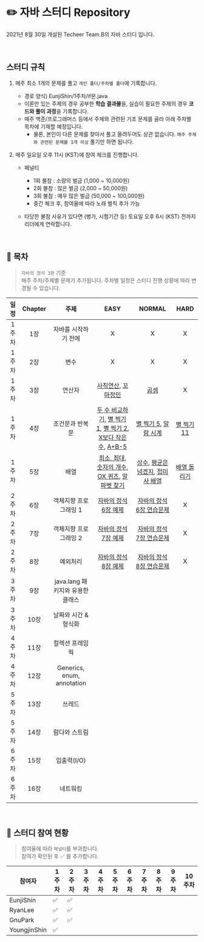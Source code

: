 # :pencil2: **자바 스터디 Repository**
2021년 8월 30일 개설된 Techeer Team.B의 자바 스터디 입니다. 

<br>

## 스터디 규칙
1. 매주 최소 1개의 문제를 풀고 `개인 폴더/주차별 폴더`에 기록합니다.
    - 경로 양식) EunjiShin/1주차/if문.java  
    - 이론만 있는 주제의 경우 공부한 **학습 결과물**을, 실습이 필요한 주제의 경우 **코드와 풀이 과정**을 기록합니다. 
    - 매주 백준/프로그래머스 등에서 주제와 관련된 기초 문제를 골라 아래 주차별 목차에 기재할 예정입니다. 
      - 물론, 본인이 다른 문제를 찾아서 풀고 올려두어도 상관 없습니다. `매주 주제와 관련된 문제를 1개 이상` 풀기만 하면 됩니다. 

2. 매주 일요일 오후 11시 (KST)에 참여 체크를 진행합니다. 
    - 페널티
      - 1회 불참 : 소량의 벌금 (1,000 ~ 10,000원)
      - 2회 불참 : 많은 벌금 (2,000 ~ 50,000원)  
      - 3회 불참 : 매우 많은 벌금 (50,000 ~ 100,000원)
      - 중간 체크 후, 참여율에 따라 노래 벌칙 추가 가능 

    - 타당한 불참 사유가 있다면 (병가, 시험기간 등) 토요일 오후 6시 (KST) 전까지 리더에게 연락합니다. 

<br>

## :closed_book: 목차
> `자바의 정석 3판` 기준 <br>
> 매주 주차/주제별 문제가 추가됩니다. 주차별 일정은 스터디 진행 상황에 따라 변경될 수 있습니다. <br>

|일정|Chapter|주제|EASY|NORMAL|HARD|
|:-:|:-:|:-:|:-:|:-:|:-:|
|1주차|1장|자바를 시작하기 전에|X|X|X|
|1주차|2장|변수|X|X|X|
|1주차|3장|연산자|[사칙연산](https://www.acmicpc.net/problem/10869), [꼬마정민](https://www.acmicpc.net/problem/11382)|[곱셈](https://www.acmicpc.net/problem/2588)|X|
|1주차|4장|조건문과 반복문|[두 수 비교하기](https://www.acmicpc.net/problem/1330), [별 찍기 1](https://www.acmicpc.net/problem/2438), [별 찍기 2](https://www.acmicpc.net/problem/2439), [X보다 작은 수](https://www.acmicpc.net/problem/10871), [A+B-5](https://www.acmicpc.net/problem/10952)|[별 찍기 5](https://www.acmicpc.net/problem/2442), [알람 시계](https://www.acmicpc.net/problem/2884)|[별 찍기 11](https://www.acmicpc.net/problem/2448)|
|1주차|5장|배열|[최소, 최대](https://www.acmicpc.net/problem/10818), [숫자의 개수](https://www.acmicpc.net/problem/2577), [OX 퀴즈](https://www.acmicpc.net/problem/8958), [알파벳 찾기](https://www.acmicpc.net/problem/10809)|[상수](https://www.acmicpc.net/problem/2908), [평균은 넘겠지](https://www.acmicpc.net/problem/4344), [접미사 배열](https://www.acmicpc.net/problem/11656)|[배열 돌리기](https://www.acmicpc.net/problem/16926)|
|2주차|6장|객체지향 프로그래밍 1|[자바의 정석 6장 예제](https://github.com/castello/javajungsuk3/tree/master/workspace/ch06/src)|[자바의 정석 6장 연습문제](https://www.notion.so/Ch-6-1-5bc7bbfb9676431ea8396826e1a0db2b)|X|
|2주차|7장|객체지향 프로그래밍 2|[자바의 정석 7장 예제](https://github.com/castello/javajungsuk3/tree/master/workspace/ch07/src)|[자바의 정석 7장 연습문제](https://www.notion.so/Ch-7-2-41f85103495e485ba1ba73ad9603afdf)|X|
|2주차|8장|예외처리|[자바의 정석 8장 예제](https://github.com/castello/javajungsuk3/tree/master/workspace/ch08/src)|[자바의 정석 8장 연습문제](https://www.notion.so/Ch-8-2b3b9f52fa90439c9a97436d7297ee61)|X|
|3주차|9장|java.lang 패키지와 유용한 클래스|
|3주차|10장|날짜와 시간 & 형식화|
|4주차|11장|컬렉션 프레임웍|
|4주차|12장|Generics, enum, annotation|
|5주차|13장|쓰레드|
|5주차|14장|람다와 스트림|
|6주차|15장|입출력(I/O)|
|6주차|16장|네트워킹

<br>

## :orange_book: 스터디 참여 현황
> 참여율에 따라 `페널티`를 부과합니다. <br>
> 참여가 확인된 후 :white_check_mark: 를 추가합니다. 

| 참여자 | 1주차 | 2주차 | 3주차 | 4주차 | 5주차 | 6주차 | 7주차 | 8주차 | 9주차 | 10주차 | 
| --- | --- | --- | --- | --- | --- | --- | --- | --- | --- | --- | 
| EunjiShin |:white_check_mark:|:white_check_mark:|||||||||
| RyanLee |:white_check_mark:|:white_check_mark:|||||||||
| GnuPark |:white_check_mark:|:white_check_mark:|||||||||
| YoungjinShin |:white_check_mark:||||||||||

